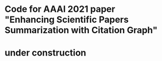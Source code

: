 # Code for AAAI 2021 paper "Enhancing Scientific Papers Summarization with Citation Graph"
# under construction
